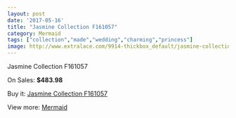 ```yaml
---
layout: post
date: '2017-05-16'
title: "Jasmine Collection F161057"
category: Mermaid
tags: ["collection","made","wedding","charming","princess"]
image: http://www.extralace.com/9914-thickbox_default/jasmine-collection-f161057.jpg
---
```

Jasmine Collection F161057

On Sales: **$483.98**
<a href="https://www.extralace.com/mermaid/4684-jasmine-collection-f161057.html"><amp-img layout="responsive" width="600" height="600" src="//www.extralace.com/9914-thickbox_default/jasmine-collection-f161057.jpg" alt="Jasmine Collection F161057 0" /></a>
<a href="https://www.extralace.com/mermaid/4684-jasmine-collection-f161057.html"><amp-img layout="responsive" width="600" height="600" src="//www.extralace.com/9916-thickbox_default/jasmine-collection-f161057.jpg" alt="Jasmine Collection F161057 1" /></a>
<a href="https://www.extralace.com/mermaid/4684-jasmine-collection-f161057.html"><amp-img layout="responsive" width="600" height="600" src="//www.extralace.com/9915-thickbox_default/jasmine-collection-f161057.jpg" alt="Jasmine Collection F161057 2" /></a>

Buy it: [Jasmine Collection F161057](https://www.extralace.com/mermaid/4684-jasmine-collection-f161057.html "Jasmine Collection F161057")

View more: [Mermaid](https://www.extralace.com/5-mermaid "Mermaid")